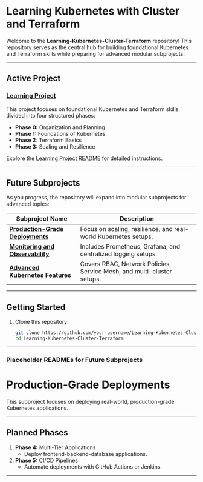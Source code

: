 # **Learning Kubernetes with Cluster and Terraform**

Welcome to the **Learning-Kubernetes-Cluster-Terraform** repository! This repository serves as the central hub for building foundational Kubernetes and Terraform skills while preparing for advanced modular subprojects.

---

## **Active Project**

### [Learning Project](./learning-project/README.md)

This project focuses on foundational Kubernetes and Terraform skills, divided into four structured phases:
- **Phase 0:** Organization and Planning
- **Phase 1:** Foundations of Kubernetes
- **Phase 2:** Terraform Basics
- **Phase 3:** Scaling and Resilience

Explore the [Learning Project README](./learning-project/README.md) for detailed instructions.

---

## **Future Subprojects**

As you progress, the repository will expand into modular subprojects for advanced topics:

| **Subproject Name**                  | **Description**                                                                 |
|--------------------------------------|---------------------------------------------------------------------------------|
| **[Production-Grade Deployments](./future-projects/production-grade-deployments/README.md)**     | Focus on scaling, resilience, and real-world Kubernetes setups.                 |
| **[Monitoring and Observability](./future-projects/monitoring-and-observability/README.md)**     | Includes Prometheus, Grafana, and centralized logging setups.                   |
| **[Advanced Kubernetes Features](./future-projects/advanced-kubernetes-features/README.md)**     | Covers RBAC, Network Policies, Service Mesh, and multi-cluster setups.          |

---

## **Getting Started**

1. Clone this repository:
   ```bash
   git clone https://github.com/your-username/Learning-Kubernetes-Cluster-Terraform.git
   cd Learning-Kubernetes-Cluster-Terraform

---

### **Placeholder READMEs for Future Subprojects**


# **Production-Grade Deployments**

This subproject focuses on deploying real-world, production-grade Kubernetes applications.

---

## **Planned Phases**

1. **Phase 4:** Multi-Tier Applications
   - Deploy frontend-backend-database applications.
2. **Phase 5:** CI/CD Pipelines
   - Automate deployments with GitHub Actions or Jenkins.

---